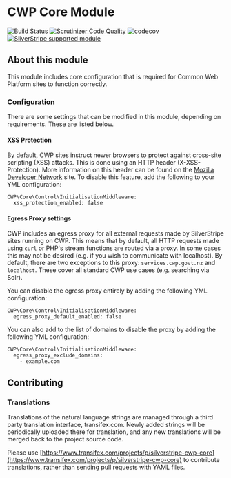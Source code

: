 # CWP Core Module

[![Build Status](https://api.travis-ci.com/silverstripe/cwp-core.svg?branch=2)](https://travis-ci.com/silverstripe/cwp-core)
[![Scrutinizer Code Quality](https://scrutinizer-ci.com/g/silverstripe/cwp-core/badges/quality-score.png?b=master)](https://scrutinizer-ci.com/g/silverstripe/cwp-core/?branch=master)
[![codecov](https://codecov.io/gh/silverstripe/cwp-core/branch/master/graph/badge.svg)](https://codecov.io/gh/silverstripe/cwp-core)
[![SilverStripe supported module](https://img.shields.io/badge/silverstripe-supported-0071C4.svg)](https://www.silverstripe.org/software/addons/silverstripe-commercially-supported-module-list/)

## About this module
This module includes core configuration that is required for Common Web Platform sites to function correctly.

### Configuration
There are some settings that can be modified in this module, depending on requirements. These are listed below.

#### XSS Protection
By default, CWP sites instruct newer browsers to protect against cross-site scripting (XSS) attacks. This is done using an HTTP header (X-XSS-Protection). More information on this header can be found on the [Mozilla Developer Network](https://developer.mozilla.org/en-US/docs/Web/HTTP/Headers/X-XSS-Protection) site. To disable this feature, add the following to your YML configuration:
```
CWP\Core\Control\InitialisationMiddleware:
  xss_protection_enabled: false
```

#### Egress Proxy settings
CWP includes an egress proxy for all external requests made by SilverStripe sites running on CWP. This means that by default, all HTTP requests made using `curl` or PHP's stream functions are routed via a proxy. In some cases this may not be desired (e.g. if you wish to communicate with localhost). By default, there are two exceptions to this proxy: `services.cwp.govt.nz` and `localhost`. These cover all standard CWP use cases (e.g. searching via Solr).

You can disable the egress proxy entirely by adding the following YML configuration:
```
CWP\Core\Control\InitialisationMiddleware:
  egress_proxy_default_enabled: false
```

You can also add to the list of domains to disable the proxy by adding the following YML configuration:
```
CWP\Core\Control\InitialisationMiddleware:
  egress_proxy_exclude_domains:
    - example.com
```

## Contributing

### Translations

Translations of the natural language strings are managed through a third party translation interface, transifex.com. Newly added strings will be periodically uploaded there for translation, and any new translations will be merged back to the project source code.

Please use [https://www.transifex.com/projects/p/silverstripe-cwp-core](https://www.transifex.com/projects/p/silverstripe-cwp-core) to contribute translations, rather than sending pull requests with YAML files.
